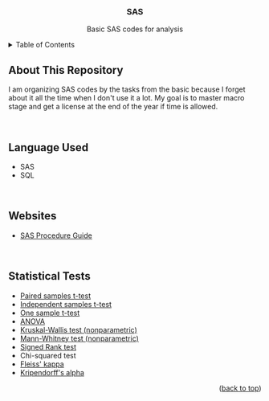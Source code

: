 <div id="top"></div>


<!-- PROJECT LOGO -->
<br />
<div align="center">
  <h3 align="center">SAS</h3>

  <p align="center">
    Basic SAS codes for analysis
    <br />

  </p>
</div>



<!-- TABLE OF CONTENTS -->
<details>
  <summary>Table of Contents</summary>
  <ol>
    <li><a href="#about-this-repository">About This Repository</a></li>
    <li><a href="#language-used">Language Used</a></li>
    <li><a href="#websites">Websites</a></li>
    <li><a href="#statistical-tests">Statistical Tests</a></li>
  </ol>
</details>



<!-- ABOUT THE PROJECT -->
## About This Repository
I am organizing SAS codes by the tasks from the basic because I forget about it all the time when I don't use it a lot. My goal is to master macro stage and get a license at the end of the year if time is allowed.

<br>

## Language Used
* SAS
* SQL

<br>

## Websites
* [SAS Procedure Guide](https://documentation.sas.com/doc/en/pgmsascdc/9.4_3.5/procstat/titlepage.htm)

<br>

## Statistical Tests

- [Paired samples t-test](https://github.com/yooonjiwon/SAS/blob/main/%5BSAS%5D%20continuous%20descriptive.md)
- [Independent samples t-test](https://github.com/yooonjiwon/SAS/blob/main/%5BSAS%5D%20continuous%20descriptive.md)
- [One sample t-test](https://github.com/yooonjiwon/SAS/blob/main/%5BSAS%5D%20continuous%20descriptive.md)
- [ANOVA](https://github.com/yooonjiwon/SAS/blob/main/%5BSAS%5D%20continuous%20descriptive.md)
- [Kruskal-Wallis test (nonparametric)](https://github.com/yooonjiwon/SAS/blob/main/%5BSAS%5D%20continuous%20descriptive.md)
- [Mann-Whitney test (nonparametric)](https://github.com/yooonjiwon/SAS/blob/main/%5BSAS%5D%20continuous%20descriptive.md)
- [Signed Rank test](https://github.com/yooonjiwon/SAS/blob/main/%5BSAS%5D%20continuous%20descriptive.md)
- Chi-squared test
- [Fleiss' kappa](https://github.com/yooonjiwon/SAS/blob/main/%5BSAS%5D%20Reliability.md)
- [Kripendorff's alpha](https://github.com/yooonjiwon/SAS/blob/main/%5BSAS%5D%20Reliability.md)



<p align="right">(<a href="#top">back to top</a>)</p>


